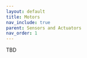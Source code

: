 ```yaml
---
layout: default
title: Motors
nav_include: true
parent: Sensors and Actuators
nav_order: 1
---
```


TBD